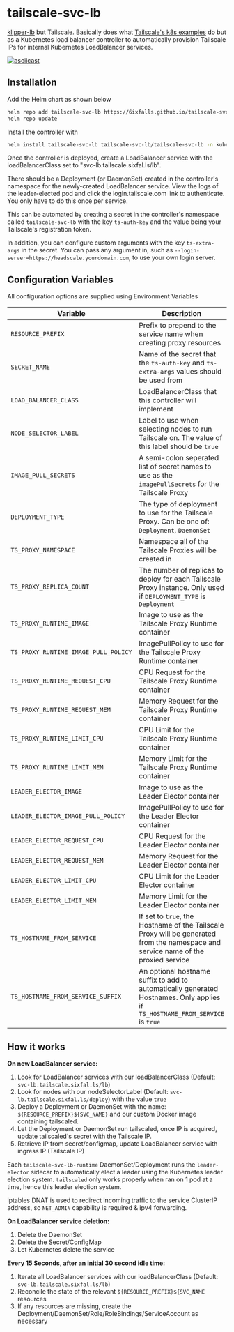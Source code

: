 # tailscale-svc-lb

[klipper-lb](https://github.com/k3s-io/klipper-lb) but Tailscale.
Basically does what [Tailscale's k8s examples](https://github.com/tailscale/tailscale/tree/main/docs/k8s) do but as a Kubernetes load balancer controller to automatically provision Tailscale IPs for internal Kubernetes LoadBalancer services.

[![asciicast](https://asciinema.org/a/smlS1PDekgvJBDuClsz9huMJy.svg)](https://asciinema.org/a/smlS1PDekgvJBDuClsz9huMJy)

## Installation

Add the Helm chart as shown below

```bash
helm repo add tailscale-svc-lb https://6ixfalls.github.io/tailscale-svc-lb/
helm repo update
```

Install the controller with
```bash
helm install tailscale-svc-lb tailscale-svc-lb/tailscale-svc-lb -n kube-system
```

Once the controller is deployed, create a LoadBalancer service with the loadBalancerClass set to "svc-lb.tailscale.sixfal.ls/lb".

There should be a Deployment (or DaemonSet) created in the controller's namespace for the newly-created LoadBalancer service. View the logs of the leader-elected pod and click the login.tailscale.com link to authenticate. You only have to do this once per service.

This can be automated by creating a secret in the controller's namespace called `tailscale-svc-lb` with the key `ts-auth-key` and the value being your Tailscale's registration token.

In addition, you can configure custom arguments with the key `ts-extra-args` in the secret. You can pass any argument in, such as `--login-server=https://headscale.yourdomain.com`, to use your own login server.

## Configuration Variables

All configuration options are supplied using Environment Variables

| Variable                             | Description                                                                                                                        | Default                                                |
|--------------------------------------|------------------------------------------------------------------------------------------------------------------------------------|--------------------------------------------------------|
| `RESOURCE_PREFIX`                    | Prefix to prepend to the service name when creating proxy resources                                                                | `ts-`                                                  |
| `SECRET_NAME`                        | Name of the secret that the `ts-auth-key` and `ts-extra-args` values should be used from                                           | `tailscale-svc-lb`                                     |
| `LOAD_BALANCER_CLASS`                | LoadBalancerClass that this controller will implement                                                                              | `svc-lb.tailscale.sixfal.ls/lb`                        |
| `NODE_SELECTOR_LABEL`                | Label to use when selecting nodes to run Tailscale on. The value of this label should be `true`                                    | None                                                   |
| `IMAGE_PULL_SECRETS`                 | A semi-colon seperated list of secret names to use as the `imagePullSecrets` for the Tailscale Proxy                               | None                                                   |
| `DEPLOYMENT_TYPE`                    | The type of deployment to use for the Tailscale Proxy. Can be one of: `Deployment`, `DaemonSet`                                    | `Deployment`                                           |
| `TS_PROXY_NAMESPACE`                 | Namespace all of the Tailscale Proxies will be created in                                                                          | `default`                                              |
| `TS_PROXY_REPLICA_COUNT`             | The number of replicas to deploy for each Tailscale Proxy instance. Only used if `DEPLOYMENT_TYPE` is `Deployment`                 | `1`                                                    |
| `TS_PROXY_RUNTIME_IMAGE`             | Image to use as the Tailscale Proxy Runtime container                                                                              | `ghcr.io/6ixfalls/tailscale-svc-lb-runtime:latest`     |
| `TS_PROXY_RUNTIME_IMAGE_PULL_POLICY` | ImagePullPolicy to use for the Tailscale Proxy Runtime container                                                                   | `IfNotPresent`                                         |
| `TS_PROXY_RUNTIME_REQUEST_CPU`       | CPU Request for the Tailscale Proxy Runtime container                                                                              | None                                                   |
| `TS_PROXY_RUNTIME_REQUEST_MEM`       | Memory Request for the Tailscale Proxy Runtime container                                                                           | None                                                   |
| `TS_PROXY_RUNTIME_LIMIT_CPU`         | CPU Limit for the Tailscale Proxy Runtime container                                                                                | None                                                   |
| `TS_PROXY_RUNTIME_LIMIT_MEM`         | Memory Limit for the Tailscale Proxy Runtime container                                                                             | None                                                   |
| `LEADER_ELECTOR_IMAGE`               | Image to use as the Leader Elector container                                                                                       | `gcr.io/google_containers/leader-elector: 0.5`         |
| `LEADER_ELECTOR_IMAGE_PULL_POLICY`   | ImagePullPolicy to use for the Leader Elector container                                                                            | `IfNotPresent`                                         |
| `LEADER_ELECTOR_REQUEST_CPU`         | CPU Request for the Leader Elector container                                                                                       | None                                                   |
| `LEADER_ELECTOR_REQUEST_MEM`         | Memory Request for the Leader Elector container                                                                                    | None                                                   |
| `LEADER_ELECTOR_LIMIT_CPU`           | CPU Limit for the Leader Elector container                                                                                         | None                                                   |
| `LEADER_ELECTOR_LIMIT_MEM`           | Memory Limit for the Leader Elector container                                                                                      | None                                                   |
| `TS_HOSTNAME_FROM_SERVICE`           | If set to `true`, the Hostname of the Tailscale Proxy will be generated from the namespace and service name of the proxied service | `false`                                                |
| `TS_HOSTNAME_FROM_SERVICE_SUFFIX`    | An optional hostname suffix to add to automatically generated Hostnames. Only applies if `TS_HOSTNAME_FROM_SERVICE` is `true`      | None                                                   |

## How it works

**On new LoadBalancer service:**
1. Look for LoadBalancer services with our loadBalancerClass (Default: `svc-lb.tailscale.sixfal.ls/lb`)
2. Look for nodes with our nodeSelectorLabel (Default: `svc-lb.tailscale.sixfal.ls/deploy`) with the value `true`
3. Deploy a Deployment or DaemonSet with the name: `${RESOURCE_PREFIX}${SVC_NAME}` and our custom Docker image containing tailscaled.
4. Let the Deployment or DaemonSet run tailscaled, once IP is acquired, update tailscaled's secret with the Tailscale IP.
5. Retrieve IP from secret/configmap, update LoadBalancer service with ingress IP (Tailscale IP)

Each `tailscale-svc-lb-runtime` DaemonSet/Deployment runs the `leader-elector` sidecar to automatically elect a leader using the Kubernetes leader election system.  `tailscaled` only works properly when ran on 1 pod at a time, hence this leader election system.

iptables DNAT is used to redirect incoming traffic to the service ClusterIP address, so `NET_ADMIN` capability is required & ipv4 forwarding.

**On LoadBalancer service deletion:**
1. Delete the DaemonSet
2. Delete the Secret/ConfigMap
3. Let Kubernetes delete the service

**Every 15 Seconds, after an initial 30 second idle time:**
1. Iterate all LoadBalancer services with our loadBalancerClass (Default: `svc-lb.tailscale.sixfal.ls/lb`)
2. Reconcile the state of the relevant `${RESOURCE_PREFIX}${SVC_NAME` resources
3. If any resources are missing, create the Deployment/DaemonSet/Role/RoleBindings/ServiceAccount as necessary